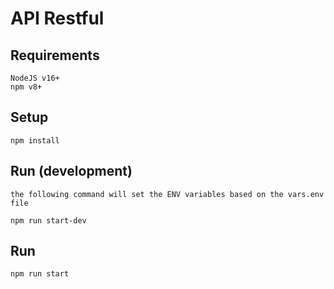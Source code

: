 # API Restful

## Requirements
	NodeJS v16+
	npm v8+

## Setup
	npm install

## Run (development)
	the following command will set the ENV variables based on the vars.env file

	npm run start-dev

## Run
	npm run start
	
